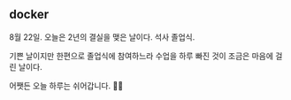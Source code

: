 ## docker

8월 22일. 오늘은 2년의 결실을 맺은 날이다. 석사 졸업식.

기쁜 날이지만 한편으로 졸업식에 참여하느라 수업을 하루 빠진 것이 조금은 마음에 걸린 날이다.

어쨋든 오늘 하루는 쉬어갑니다. 🧑‍🎓
